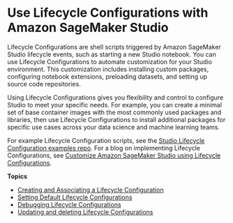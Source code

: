 # Use Lifecycle Configurations with Amazon SageMaker Studio<a name="studio-lcc"></a>

Lifecycle Configurations are shell scripts triggered by Amazon SageMaker Studio lifecycle events, such as starting a new Studio notebook\. You can use Lifecycle Configurations to automate customization for your Studio environment\. This customization includes installing custom packages, configuring notebook extensions, preloading datasets, and setting up source code repositories\. 

Using Lifecycle Configurations gives you flexibility and control to configure Studio to meet your specific needs\. For example, you can create a minimal set of base container images with the most commonly used packages and libraries, then use Lifecycle Configurations to install additional packages for specific use cases across your data science and machine learning teams\. 

For example Lifecycle Configuration scripts, see the [Studio Lifecycle Configuration examples repo](https://github.com/aws-samples/sagemaker-studio-lifecycle-config-examples)\. For a blog on implementing Lifecycle Configurations, see [Customize Amazon SageMaker Studio using Lifecycle Configurations](http://aws.amazon.com/blogs/machine-learning/customize-amazon-sagemaker-studio-using-lifecycle-configurations/)\.

**Topics**
+ [Creating and Associating a Lifecycle Configuration](studio-lcc-create.md)
+ [Setting Default Lifecycle Configurations](studio-lcc-defaults.md)
+ [Debugging Lifecycle Configurations](studio-lcc-debug.md)
+ [Updating and deleting Lifecycle Configurations](studio-lcc-delete.md)